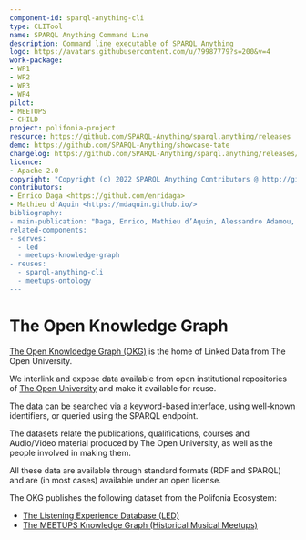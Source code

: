 ```yaml
---
component-id: sparql-anything-cli
type: CLITool
name: SPARQL Anything Command Line
description: Command line executable of SPARQL Anything
logo: https://avatars.githubusercontent.com/u/79987779?s=200&v=4
work-package:
- WP1
- WP2
- WP3
- WP4
pilot:
- MEETUPS
- CHILD
project: polifonia-project
resource: https://github.com/SPARQL-Anything/sparql.anything/releases
demo: https://github.com/SPARQL-Anything/showcase-tate
changelog: https://github.com/SPARQL-Anything/sparql.anything/releases/tag/v0.8.1
licence:
- Apache-2.0
copyright: "Copyright (c) 2022 SPARQL Anything Contributors @ http://github.com/sparql-anything"
contributors:
- Enrico Daga <https://github.com/enridaga>
- Mathieu d'Aquin <https://mdaquin.github.io/>
bibliography:
- main-publication: "Daga, Enrico, Mathieu d’Aquin, Alessandro Adamou, and Stuart Brown. "The open university linked data–data. open. ac. uk." Semantic Web 7, no. 2 (2016): 183-191."
related-components:
- serves:
  - led
  - meetups-knowledge-graph
- reuses:
  - sparql-anything-cli
  - meetups-ontology
---
```


# The Open Knowledge Graph

[The Open Knowldedge Graph (OKG)](http://data.open.ac.uk) is the home of Linked Data from The Open University.

We interlink and expose data available from open institutional repositories of [The Open University](http://www.open.ac.uk) and make it available for reuse.

The data can be searched via a keyword-based interface, using well-known identifiers, or queried using the SPARQL endpoint.

The datasets relate the publications, qualifications, courses and Audio/Video material produced by The Open University, as well as the people involved in making them.

All these data are available through standard formats (RDF and SPARQL) and are (in most cases) available under an open license.

The OKG publishes the following dataset from the Polifonia Ecosystem:

- [The Listening Experience Database (LED)](https://data.open.ac.uk/page/context/led)
- [The MEETUPS Knowledge Graph (Historical Musical Meetups)](https://data.open.ac.uk/page/context/meetups)
